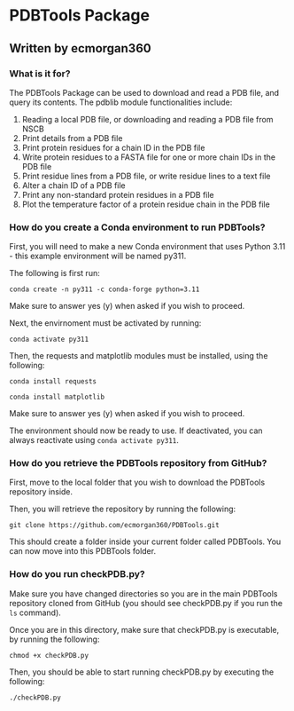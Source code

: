 # PDBTools Package 

## Written by ecmorgan360

### What is it for?
The PDBTools Package can be used to download and read a PDB file, and query its contents. The pdblib module functionalities include:
1. Reading a local PDB file, or downloading and reading a PDB file from NSCB 
2. Print details from a PDB file
3. Print protein residues for a chain ID in the PDB file
4. Write protein residues to a FASTA file for one or more chain IDs in the PDB file
5. Print residue lines from a PDB file, or write residue lines to a text file
6. Alter a chain ID of a PDB file
7. Print any non-standard protein residues in a PDB file
8. Plot the temperature factor of a protein residue chain in the PDB file

### How do you create a Conda environment to run PDBTools?
First, you will need to make a new Conda environment that uses Python 3.11 - this example environment will be named py311.

The following is first run:

`conda create -n py311 -c conda-forge python=3.11`

Make sure to answer yes (y) when asked if you wish to proceed.

Next, the envirnoment must be activated by running:

`conda activate py311`

Then, the requests and matplotlib modules must be installed, using the following:

`conda install requests`

`conda install matplotlib`

Make sure to answer yes (y) when asked if you wish to proceed.

The environment should now be ready to use. If deactivated, you can always reactivate using `conda activate py311`.

### How do you retrieve the PDBTools repository from GitHub?
First, move to the local folder that you wish to download the PDBTools repository inside.

Then, you will retrieve the repository by running the following:

`git clone https://github.com/ecmorgan360/PDBTools.git`

This should create a folder inside your current folder called PDBTools. You can now move into this PDBTools folder.

### How do you run checkPDB.py?
Make sure you have changed directories so you are in the main PDBTools repository cloned from GitHub (you should see checkPDB.py if you run the `ls` command).

Once you are in this directory, make sure that checkPDB.py is executable, by running the following:

`chmod +x checkPDB.py`

Then, you should be able to start running checkPDB.py by executing the following:

`./checkPDB.py`

